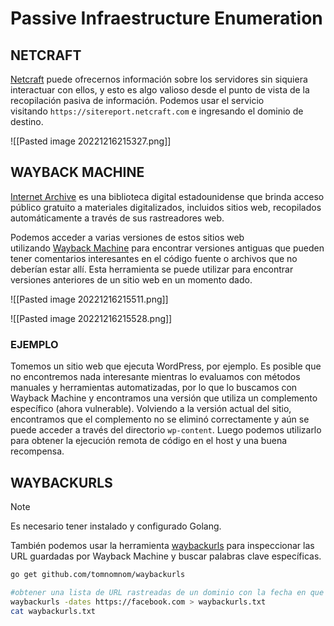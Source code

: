 # Passive Infraestructure Enumeration

## NETCRAFT

[Netcraft](https://www.netcraft.com/) puede ofrecernos información sobre los servidores sin siquiera interactuar con ellos, y esto es algo valioso desde el punto de vista de la recopilación pasiva de información. Podemos usar el servicio visitando `https://sitereport.netcraft.com` e ingresando el dominio de destino.

![[Pasted image 20221216215327.png]]

## WAYBACK MACHINE

[Internet Archive](https://en.wikipedia.org/wiki/Internet_Archive) es una biblioteca digital estadounidense que brinda acceso público gratuito a materiales digitalizados, incluidos sitios web, recopilados automáticamente a través de sus rastreadores web.

Podemos acceder a varias versiones de estos sitios web utilizando [Wayback Machine](http://web.archive.org/) para encontrar versiones antiguas que pueden tener comentarios interesantes en el código fuente o archivos que no deberían estar allí. Esta herramienta se puede utilizar para encontrar versiones anteriores de un sitio web en un momento dado.

![[Pasted image 20221216215511.png]]

![[Pasted image 20221216215528.png]]

### EJEMPLO

Tomemos un sitio web que ejecuta WordPress, por ejemplo. Es posible que no encontremos nada interesante mientras lo evaluamos con métodos manuales y herramientas automatizadas, por lo que lo buscamos con Wayback Machine y encontramos una versión que utiliza un complemento específico (ahora vulnerable). Volviendo a la versión actual del sitio, encontramos que el complemento no se eliminó correctamente y aún se puede acceder a través del directorio `wp-content`. Luego podemos utilizarlo para obtener la ejecución remota de código en el host y una buena recompensa.

## WAYBACKURLS

>[!note]
>Es necesario tener instalado y configurado Golang.

También podemos usar la herramienta [waybackurls](https://github.com/tomnomnom/waybackurls) para inspeccionar las URL guardadas por Wayback Machine y buscar palabras clave específicas.

```bash
go get github.com/tomnomnom/waybackurls

#obtener una lista de URL rastreadas de un dominio con la fecha en que se obtuvo
waybackurls -dates https://facebook.com > waybackurls.txt
cat waybackurls.txt
```